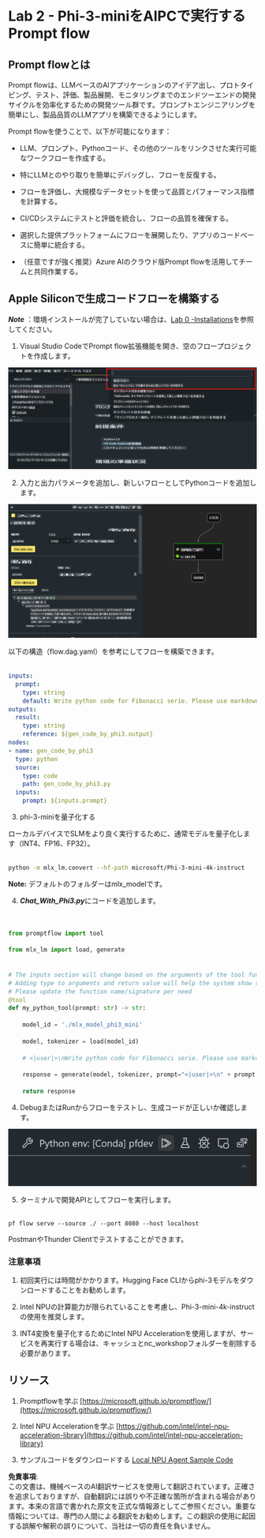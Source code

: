 # **Lab 2 - Phi-3-miniをAIPCで実行するPrompt flow**

## **Prompt flowとは**

Prompt flowは、LLMベースのAIアプリケーションのアイデア出し、プロトタイピング、テスト、評価、製品展開、モニタリングまでのエンドツーエンドの開発サイクルを効率化するための開発ツール群です。プロンプトエンジニアリングを簡単にし、製品品質のLLMアプリを構築できるようにします。

Prompt flowを使うことで、以下が可能になります：

- LLM、プロンプト、Pythonコード、その他のツールをリンクさせた実行可能なワークフローを作成する。

- 特にLLMとのやり取りを簡単にデバッグし、フローを反復する。

- フローを評価し、大規模なデータセットを使って品質とパフォーマンス指標を計算する。

- CI/CDシステムにテストと評価を統合し、フローの品質を確保する。

- 選択した提供プラットフォームにフローを展開したり、アプリのコードベースに簡単に統合する。

- （任意ですが強く推奨）Azure AIのクラウド版Prompt flowを活用してチームと共同作業する。



## **Apple Siliconで生成コードフローを構築する**

***Note*** ：環境インストールが完了していない場合は、[Lab 0 -Installations](./01.Installations.md)を参照してください。

1. Visual Studio CodeでPrompt flow拡張機能を開き、空のフロープロジェクトを作成します。

![create](../../../../../../../../../translated_images/pf_create.d6172d8277a78a7fa82cd6ff727ed44e037fa78b662f1f62d5963f36d712d229.ja.png)

2. 入力と出力パラメータを追加し、新しいフローとしてPythonコードを追加します。

![flow](../../../../../../../../../translated_images/pf_flow.d5646a323fb7f444c0b98b4521057a592325c583e7ba18bc31500bc0415e9ef3.ja.png)

以下の構造（flow.dag.yaml）を参考にしてフローを構築できます。

```yaml

inputs:
  prompt:
    type: string
    default: Write python code for Fibonacci serie. Please use markdown as output
outputs:
  result:
    type: string
    reference: ${gen_code_by_phi3.output}
nodes:
- name: gen_code_by_phi3
  type: python
  source:
    type: code
    path: gen_code_by_phi3.py
  inputs:
    prompt: ${inputs.prompt}


```

3. phi-3-miniを量子化する

ローカルデバイスでSLMをより良く実行するために、通常モデルを量子化します（INT4、FP16、FP32）。

```bash

python -m mlx_lm.convert --hf-path microsoft/Phi-3-mini-4k-instruct

```

**Note:** デフォルトのフォルダーはmlx_modelです。

4. ***Chat_With_Phi3.py***にコードを追加します。

```python


from promptflow import tool

from mlx_lm import load, generate


# The inputs section will change based on the arguments of the tool function, after you save the code
# Adding type to arguments and return value will help the system show the types properly
# Please update the function name/signature per need
@tool
def my_python_tool(prompt: str) -> str:

    model_id = './mlx_model_phi3_mini'

    model, tokenizer = load(model_id)

    # <|user|>\nWrite python code for Fibonacci serie. Please use markdown as output<|end|>\n<|assistant|>

    response = generate(model, tokenizer, prompt="<|user|>\n" + prompt  + "<|end|>\n<|assistant|>", max_tokens=2048, verbose=True)

    return response


```

4. DebugまたはRunからフローをテストし、生成コードが正しいか確認します。

![RUN](../../../../../../../../../translated_images/pf_run.d918637dc00f61e9bdeec37d4cc9646f77d270ac9203bcce13569f3157202b6e.ja.png)

5. ターミナルで開発APIとしてフローを実行します。

```

pf flow serve --source ./ --port 8080 --host localhost   

```

PostmanやThunder Clientでテストすることができます。


### **注意事項**

1. 初回実行には時間がかかります。Hugging Face CLIからphi-3モデルをダウンロードすることをお勧めします。

2. Intel NPUの計算能力が限られていることを考慮し、Phi-3-mini-4k-instructの使用を推奨します。

3. INT4変換を量子化するためにIntel NPU Accelerationを使用しますが、サービスを再実行する場合は、キャッシュとnc_workshopフォルダーを削除する必要があります。



## **リソース**

1. Promptflowを学ぶ [https://microsoft.github.io/promptflow/](https://microsoft.github.io/promptflow/)

2. Intel NPU Accelerationを学ぶ [https://github.com/intel/intel-npu-acceleration-library](https://github.com/intel/intel-npu-acceleration-library)

3. サンプルコードをダウンロードする [Local NPU Agent Sample Code](../../../../../../../../../code/07.Lab/01/AIPC/local-npu-agent)

**免責事項**:  
この文書は、機械ベースのAI翻訳サービスを使用して翻訳されています。正確さを追求しておりますが、自動翻訳には誤りや不正確な箇所が含まれる場合があります。本来の言語で書かれた原文を正式な情報源としてご参照ください。重要な情報については、専門の人間による翻訳をお勧めします。この翻訳の使用に起因する誤解や解釈の誤りについて、当社は一切の責任を負いません。
